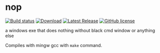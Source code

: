 # nop
[![Build status](https://ci.appveyor.com/api/projects/status/fulpsrd1w55aa03g?svg=true)](https://ci.appveyor.com/project/myfreeer/nop)
[![Download](https://img.shields.io/github/downloads/myfreeer/nop/total.svg)](https://github.com/myfreeer/nop/releases)
[![Latest Release](https://img.shields.io/github/release/myfreeer/nop.svg)](https://github.com/myfreeer/nop/releases/latest)
[![GitHub license](https://img.shields.io/github/license/myfreeer/nop.svg)](LICENSE) 

a windows exe that does nothing without black cmd window or anything else

Compiles with mingw gcc with `make` command.